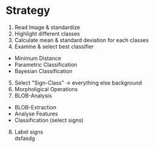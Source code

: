 # Strategy

1. Read Image & standardize  
2. Highlight different classes  
3. Calculate mean & standard deviation for each classes  
4. Examine & select best classifier  
* Minimum Distance  
* Parametric Classification  
* Bayesian Classification  
5. Select "Sign-Class" -> everything else background  
6. Morpholigical Operations  
7. BLOB-Analysis  
* BLOB-Extraction  
* Analyse Features  
* Classification (select signs)  
8. Label signs  
dsfasdg